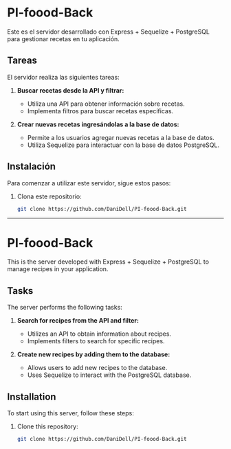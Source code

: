 # PI-foood-Back

Este es el servidor desarrollado con Express + Sequelize + PostgreSQL para gestionar recetas en tu aplicación.

## Tareas

El servidor realiza las siguientes tareas:

1. **Buscar recetas desde la API y filtrar:**
   - Utiliza una API para obtener información sobre recetas.
   - Implementa filtros para buscar recetas específicas.

2. **Crear nuevas recetas ingresándolas a la base de datos:**
   - Permite a los usuarios agregar nuevas recetas a la base de datos.
   - Utiliza Sequelize para interactuar con la base de datos PostgreSQL.

## Instalación

Para comenzar a utilizar este servidor, sigue estos pasos:

1. Clona este repositorio:

   ```bash
   git clone https://github.com/DaniDell/PI-foood-Back.git

---------------------------------------------------------------------------------------------------------

# PI-foood-Back

This is the server developed with Express + Sequelize + PostgreSQL to manage recipes in your application.

## Tasks

The server performs the following tasks:

1. **Search for recipes from the API and filter:**
   - Utilizes an API to obtain information about recipes.
   - Implements filters to search for specific recipes.

2. **Create new recipes by adding them to the database:**
   - Allows users to add new recipes to the database.
   - Uses Sequelize to interact with the PostgreSQL database.

## Installation

To start using this server, follow these steps:

1. Clone this repository:

   ```bash
   git clone https://github.com/DaniDell/PI-foood-Back.git
